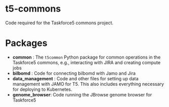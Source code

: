 # t5-commons
Code required for the Taskforce5 commons project. 

# Packages
* **common** :  The `t5common` Python package for common operations in the Taskforce5 commons, e.g., interacting with JIRA and creating compute jobs
* **bilbomd** : Code for connecting bilbomd with Jamo and Jira
* **data_management** : Code and other files for setting up data management with JAMO for T5. This also includes everything necessary for deploying to Kubernetes.
* **genome_browser**: Code running the JBrowse genome browser for Taskforce5
